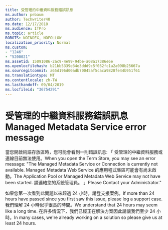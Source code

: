 ```yaml
---
title: 受管理的中繼資料服務錯誤訊息
ms.author: pebaum
author: Techwriter40
ms.date: 12/17/2018
ms.audience: ITPro
ms.topic: article
ROBOTS: NOINDEX, NOFOLLOW
localization_priority: Normal
ms.custom:
- "1246"
- "5200021"
ms.assetid: 15091086-2ac9-4e99-94be-a08a17386e6e
ms.openlocfilehash: b21bb5339e34e3ddd9c5f052fc1a2a098b25667a
ms.sourcegitcommit: a65d196d00adb70045af5caca9828fe44b951f61
ms.translationtype: MT
ms.contentlocale: zh-TW
ms.lasthandoff: 09/04/2019
ms.locfileid: "36754291"
---
```

# <a name="managed-metadata-service-error-message"></a><span data-ttu-id="98982-102">受管理的中繼資料服務錯誤訊息</span><span class="sxs-lookup"><span data-stu-id="98982-102">Managed Metadata Service error message</span></span>

<span data-ttu-id="98982-103">當您開啟術語存放區時，您可能會看到一則錯誤訊息: 「 受管理的中繼資料服務或連線目前無法使用。</span><span class="sxs-lookup"><span data-stu-id="98982-103">When you open the Term Store, you may see an error message: "The Managed Metadata Service or Connection is currently not available.</span></span> <span data-ttu-id="98982-104">Managed Metadata Web Service 的應用程式集區可能會有尚未啟動。</span><span class="sxs-lookup"><span data-stu-id="98982-104">The Application Pool or Managed Metadata Web Service may not have been started.</span></span> <span data-ttu-id="98982-105">請連絡您的系統管理員。 」</span><span class="sxs-lookup"><span data-stu-id="98982-105">Please Contact your Administrator."</span></span>
  
<span data-ttu-id="98982-106">如果您第一次看到此問題以來超過 24 小時，請登支援案例。</span><span class="sxs-lookup"><span data-stu-id="98982-106">If more than 24 hours have passed since you first saw this issue, please log a support case.</span></span> <span data-ttu-id="98982-107">我們理解 24 小時似乎很長的時間。</span><span class="sxs-lookup"><span data-stu-id="98982-107">We understand that 24 hours may seem like a long time.</span></span> <span data-ttu-id="98982-108">在許多情況下，我們已經正在解決方案因此請讓我們至少 24 小時。</span><span class="sxs-lookup"><span data-stu-id="98982-108">In many cases, we're already working on a solution so please give us at least 24 hours.</span></span>
  
